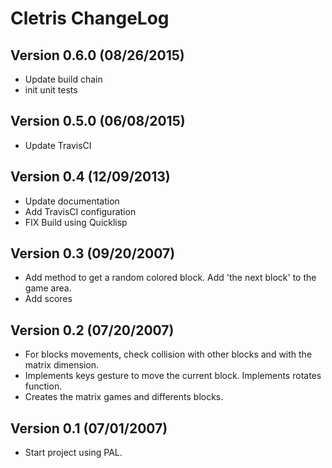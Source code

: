 # Cletris ChangeLog

## Version 0.6.0 (08/26/2015)

- Update build chain
- init unit tests

## Version 0.5.0 (06/08/2015)

- Update TravisCI

## Version 0.4 (12/09/2013)

- Update documentation
- Add TravisCI configuration
- FIX Build using Quicklisp

## Version 0.3 (09/20/2007)

- Add method to get a random colored block. Add 'the next block' to
the game area.
- Add scores

## Version 0.2 (07/20/2007)

- For blocks movements, check collision with other blocks and with
the matrix dimension.
- Implements keys gesture to move the current block.  Implements
rotates function.
- Creates the matrix games and differents blocks.

## Version 0.1 (07/01/2007)

- Start project using PAL.
